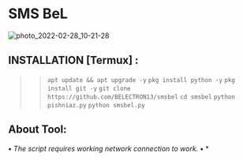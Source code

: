 # SMS BeL

![photo_2022-02-28_10-21-28](https://user-images.githubusercontent.com/80569235/155937590-e1accb15-adf4-4955-a0b4-57361c09c65f.jpg)

## INSTALLATION [Termux] :
>> `apt update && apt upgrade -y`
>> `pkg install python -y`
>> `pkg install git -y`
>> `git clone https://github.com/BELECTRON13/smsbel`
>> `cd smsbel`
>> `python pishniaz.py`
>> `python smsbel.py`
## About Tool:
**•** *The script requires working network connection to work.*
**•** *

